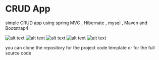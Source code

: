 # CRUD App
simple CRUD app using spring MVC , Hibernate , mysql , Maven and Bootstrap4

![alt text](https://stackjava.com/wp-content/uploads/2017/12/spring-mvc-logo.png)
![alt text](https://design.jboss.org/hibernate/logo/final/hibernate_logo_whitebkg_stacked_256px.png)
![alt text](https://cdn.iconscout.com/icon/free/png-256/mysql-6-226028.png)
![alt text](https://roufid.com/wp-content/uploads/2016/05/eyecatch-maven.png)
![alt text](https://cdn.iconscout.com/icon/free/png-256/bootstrap-6-1175203.png)

you can clone the repository for the project code template or for the full source code
